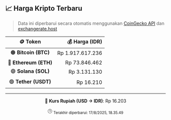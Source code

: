 

<!-- HARGA_KRIPTO -->
## 📈 Harga Kripto Terbaru

> Data ini diperbarui secara otomatis menggunakan [CoinGecko API](https://www.coingecko.com/) dan [exchangerate.host](https://exchangerate.host/)

<div align="center">

| 🪙 Token | 💰 Harga (IDR) |
|:------:|---------------:|
| 🟠 **Bitcoin (BTC)**   | Rp 1.917.617.236 |
| 🔵 **Ethereum (ETH)**  | Rp 73.846.462 |
| 🟣 **Solana (SOL)**    | Rp 3.131.130 |
| 🟢 **Tether (USDT)**   | Rp 16.210 |

---

💱 **Kurs Rupiah (USD → IDR)**: Rp 16.203

🕒 <sub>Terakhir diperbarui: 17/8/2025, 18.35.49</sub>

</div>
<!-- /HARGA_KRIPTO -->